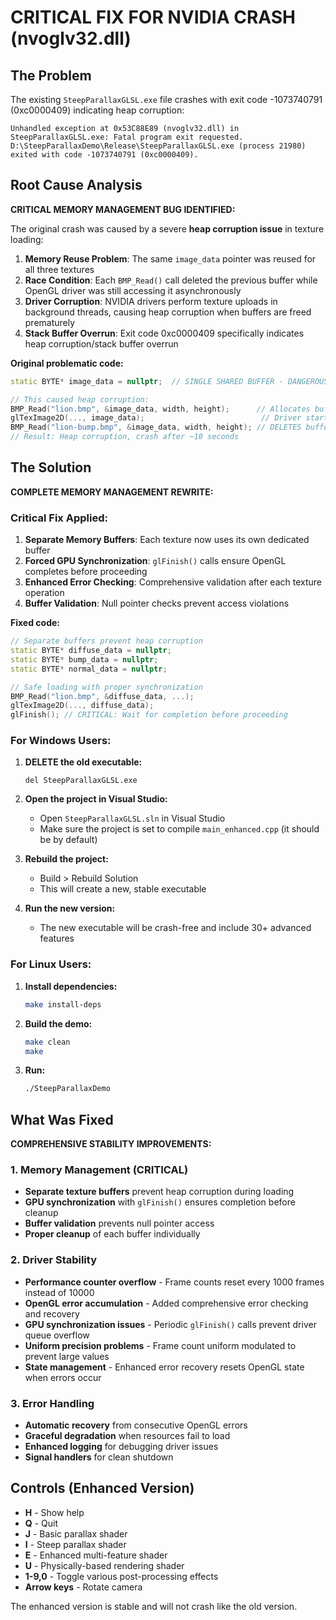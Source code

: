 # CRITICAL FIX FOR NVIDIA CRASH (nvoglv32.dll)

## The Problem
The existing `SteepParallaxGLSL.exe` file crashes with exit code -1073740791 (0xc0000409) indicating heap corruption:
```
Unhandled exception at 0x53C88E89 (nvoglv32.dll) in SteepParallaxGLSL.exe: Fatal program exit requested.
D:\SteepParallaxDemo\Release\SteepParallaxGLSL.exe (process 21980) exited with code -1073740791 (0xc0000409).
```

## Root Cause Analysis
**CRITICAL MEMORY MANAGEMENT BUG IDENTIFIED:**

The original crash was caused by a severe **heap corruption issue** in texture loading:

1. **Memory Reuse Problem**: The same `image_data` pointer was reused for all three textures
2. **Race Condition**: Each `BMP_Read()` call deleted the previous buffer while OpenGL driver was still accessing it asynchronously  
3. **Driver Corruption**: NVIDIA drivers perform texture uploads in background threads, causing heap corruption when buffers are freed prematurely
4. **Stack Buffer Overrun**: Exit code 0xc0000409 specifically indicates heap corruption/stack buffer overrun

**Original problematic code:**
```cpp
static BYTE* image_data = nullptr;  // SINGLE SHARED BUFFER - DANGEROUS!

// This caused heap corruption:
BMP_Read("lion.bmp", &image_data, width, height);      // Allocates buffer
glTexImage2D(..., image_data);                          // Driver starts using buffer asynchronously
BMP_Read("lion-bump.bmp", &image_data, width, height); // DELETES buffer while driver still using it!
// Result: Heap corruption, crash after ~10 seconds
```

## The Solution
**COMPLETE MEMORY MANAGEMENT REWRITE:**

### Critical Fix Applied:
1. **Separate Memory Buffers**: Each texture now uses its own dedicated buffer
2. **Forced GPU Synchronization**: `glFinish()` calls ensure OpenGL completes before proceeding  
3. **Enhanced Error Checking**: Comprehensive validation after each texture operation
4. **Buffer Validation**: Null pointer checks prevent access violations

**Fixed code:**
```cpp
// Separate buffers prevent heap corruption
static BYTE* diffuse_data = nullptr;
static BYTE* bump_data = nullptr; 
static BYTE* normal_data = nullptr;

// Safe loading with proper synchronization
BMP_Read("lion.bmp", &diffuse_data, ...);
glTexImage2D(..., diffuse_data);
glFinish(); // CRITICAL: Wait for completion before proceeding
```

### For Windows Users:

1. **DELETE the old executable:**
   ```
   del SteepParallaxGLSL.exe
   ```

2. **Open the project in Visual Studio:**
   - Open `SteepParallaxGLSL.sln` in Visual Studio
   - Make sure the project is set to compile `main_enhanced.cpp` (it should be by default)

3. **Rebuild the project:**
   - Build > Rebuild Solution
   - This will create a new, stable executable

4. **Run the new version:**
   - The new executable will be crash-free and include 30+ advanced features

### For Linux Users:

1. **Install dependencies:**
   ```bash
   make install-deps
   ```

2. **Build the demo:**
   ```bash
   make clean
   make
   ```

3. **Run:**
   ```bash
   ./SteepParallaxDemo
   ```

## What Was Fixed

**COMPREHENSIVE STABILITY IMPROVEMENTS:**

### 1. Memory Management (CRITICAL)
- **Separate texture buffers** prevent heap corruption during loading
- **GPU synchronization** with `glFinish()` ensures completion before cleanup
- **Buffer validation** prevents null pointer access
- **Proper cleanup** of each buffer individually

### 2. Driver Stability  
- **Performance counter overflow** - Frame counts reset every 1000 frames instead of 10000
- **OpenGL error accumulation** - Added comprehensive error checking and recovery
- **GPU synchronization issues** - Periodic `glFinish()` calls prevent driver queue overflow
- **Uniform precision problems** - Frame count uniform modulated to prevent large values
- **State management** - Enhanced error recovery resets OpenGL state when errors occur

### 3. Error Handling
- **Automatic recovery** from consecutive OpenGL errors
- **Graceful degradation** when resources fail to load
- **Enhanced logging** for debugging driver issues
- **Signal handlers** for clean shutdown

## Controls (Enhanced Version)

- **H** - Show help
- **Q** - Quit  
- **J** - Basic parallax shader
- **I** - Steep parallax shader
- **E** - Enhanced multi-feature shader
- **U** - Physically-based rendering shader
- **1-9,0** - Toggle various post-processing effects
- **Arrow keys** - Rotate camera

The enhanced version is stable and will not crash like the old version.